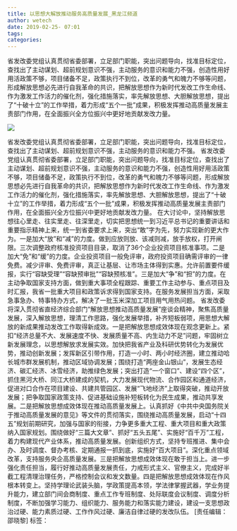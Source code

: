 ```yaml
---
title: 以思想大解放推动服务高质量发展_黑龙江频道
author: wetech
date: 2019-02-25- 07:01
tags: 
categories: 
---
```

省发改委党组认真贯彻省委部署，立足部门职能，突出问题导向，找准目标定位，查找出了主动谋划、超前规划意识不强，主动服务的意识和能力不强，创造性用好用活政策不够，项目储备不足，政策执行不到位，改革的勇气和魄力不够等问题，形成解放思想必先进行自我革命的共识，把解放思想作为新时代发改工作生命线、作为激发工作活力的催化剂，强化措施落实，率先解放思想、大胆解放思想，提出了“十破十立”的工作举措，着力形成“五个一批”成果，积极发挥推动高质量发展主责部门作用，在全面振兴全方位振兴中更好地贡献发改力量。
<!-- more -->
                
<img align="center" border="0" src="http://p2.ifengimg.com/a/2016/0810/204c433878d5cf9size1_w16_h16.png" />
                
            
省发改委党组认真贯彻省委部署，立足部门职能，突出问题导向，找准目标定位，查找出了主动谋划、超前规划意识不强，主动服务的意识和能力不强。
省发改委党组认真贯彻省委部署，立足部门职能，突出问题导向，找准目标定位，查找出了主动谋划、超前规划意识不强，主动服务的意识和能力不强，创造性用好用活政策不够，项目储备不足，政策执行不到位，改革的勇气和魄力不够等问题，形成解放思想必先进行自我革命的共识，把解放思想作为新时代发改工作生命线、作为激发工作活力的催化剂，强化措施落实，率先解放思想、大胆解放思想，提出了“十破十立”的工作举措，着力形成“五个一批”成果，积极发挥推动高质量发展主责部门作用，在全面振兴全方位振兴中更好地贡献发改力量。
在大讨论中，坚持解放思想往心里走、往实里走、往深里走，切实把思想统一到习近平总书记的重要讲话和重要指示精神上来，统一到省委要求上来，突出“敢”字为先，努力实现新的更大作为。一是加大“放”和“减”的力度。做到应放则放、该减则减，放手放权，打开闸限。三次调整政府核准投资项目目录，取消了36个企业投资项目核准事项。二是加大“免”和“缓”的力度。企业投资项目一般免评审，政府投资项目确需评审的一律免费。减少评审、免费评审，真正让基层、让市场主体得到实惠。允许前置要件缓报，实行“容缺受理”“容缺预审批”“容缺预核准”。三是加大“争”和“担”的力度。在主动争取国家支持方面，做到重大事项全程跟踪、重要工作主动参与、重点项目及时汇报，我省一批重大项目和政策诉求得到国家支持。在服务发展担当方面，采取急事急办、特事特办方式，解决了一批玉米深加工项目用气用热问题。
省发改委将深入贯彻省直经济综合部门“解放思想推动高质量发展”座谈会精神，聚焦高质量发展，深入解放思想，理清工作思路，强化发展举措，补齐短板弱项，用思想大解放的新成果推动发改工作取得新成效。一是把解放思想成效体现在观念更新上。紧扣“经济总量不大、发展速度不快、发展质量不高、内生动力不足”问题，牢固树立新发展理念，以思想解放求发展实效。加快把我省产业及科研优势转化为发展优势，推动创新发展；发挥新区引带作用，打造一小时、两小时经济圈，建立推动哈长城市群发展机制，推动区域协调发展；围绕打造“两座金山银山”，发展生态经济、碳汇经济、冰雪经济，助推绿色发展；突出打造“一个窗口”、建设“四个区”，抓住黑河大桥、同江大桥建成的契机，大力发展现代物流、合作园区和通道经济，促进对口合作在项目建设、共建共管园区、发展“飞地经济”上取得突破，推动开放发展；把争取国家政策支持、促进基础设施补短板转化为民生成果，推动共享发展。二是把解放思想成效体现在推动高质量发展上。认真抓好《中共中央国务院关于推动高质量发展的意见》等文件的贯彻落实，围绕推动高质量发展，启动“十四五”规划前期研究，加强与国家的衔接，力争更多重大工程、重大项目和重大政策纳入国家规划。围绕做好“三篇大文章”、抓好“五头五尾”、实施好“百千万”工程，着力构建现代产业体系，推动高质量发展。创新组织方式，坚持专班推进、集中会办、及时调度、督办考核、定期通报一抓到底，实施好“百大项目”。深化重点领域改革，支持服务央企高质量发展。三是把解放思想成效体现在敢于担当上。进一步强化责任担当，履行好推动高质量发展责任，力戒形式主义、官僚主义，完成好半截工程清理治理任务，严格控制会议和发文数量。四是把解放思想成效体现在作风根本转变上。坚持学理论武装头脑，学政策提高本领，学法律掌握武器，学业务提升能力，建立部门间会商制度、重点工作专班制度、处际联度会议制度、调度分析制度，不断加强学习能力、组织能力、服务能力和落实能力建设，建设一支思想政治过硬、能力素质过硬、工作作风过硬、廉洁自律过硬的发改队伍。
[责任编辑：邵晓黎]
标签：
 
             
